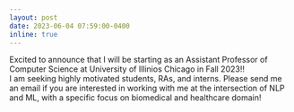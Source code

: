 ```yaml
---
layout: post
date: 2023-06-04 07:59:00-0400
inline: true
---
```


Excited to announce that I will be starting as an Assistant Professor of Computer Science at University of Illinios Chicago in Fall 2023!! 
<br/>
I am seeking highly motivated students, RAs, and interns. Please send me an email if you are interested in working with me at the intersection of NLP and ML, with a specific focus on biomedical and healthcare domain!
